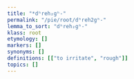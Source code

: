 ```yaml
---
title: "*dʰreh₂gʰ-"
permalink: "/pie/root/dʰreh2gʰ-"
lemma_to_sort: "dʰreh₂gʰ-"
klass: root
etymology: []
markers: []
synonyms: []
definitions: [["to irritate", "rough"]]
topics: []
---
```

